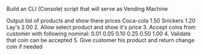 Build an CLI (Console) script that will serve as Vending Machine

Output list of products and show there prices
Coca-cola 1.50
Snickers 1.20
Lay's 2.00
2. Allow select product and show it's price
3. Accept coins from customer with following nominal:
0.01
0.05
0.10
0.25
0.50
1.00
4. Validate that coin can be accepted
5. Give customer his product and return change coin if needed
